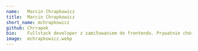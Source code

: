 ```yaml
---
name:   Marcin Chrapkowicz
title:  Marcin Chrapkowicz
short_name: mchrapkowicz
github: Chrrapek
bio:    Fullstack developer z zamiłowaniem do frontendu. Prywatnie chórzysta, gitarzysta, aspirujący basista i mandolinista. Amator gier planszowych, których kolekcję lubi stale powiększać. Entuzjasta gier wideo, propagator poprawnej polszczyzny, próbuje również swoich sił w domowym browarnictwie. Dba o sprawne działanie oraz porządny wygląd tegoż bloga technicznego.
image:  mchrapkowicz.webp
---
```


